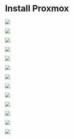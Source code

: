 # Install Proxmox

![](https://github.com/JonmarCorpuz/SecondBrain/blob/main/Assets1/1%20-%20Copy.png)

![](https://github.com/JonmarCorpuz/SecondBrain/blob/main/Assets1/2%20-%20Copy.png)

![](https://github.com/JonmarCorpuz/SecondBrain/blob/main/Assets1/3%20-%20Copy.png)

![](https://github.com/JonmarCorpuz/SecondBrain/blob/main/Assets1/5%20-%20Copy.png)

![](https://github.com/JonmarCorpuz/SecondBrain/blob/main/Assets1/6%20-%20Copy.png)

![](https://github.com/JonmarCorpuz/SecondBrain/blob/main/Assets1/7%20-%20Copy.png)

![](https://github.com/JonmarCorpuz/SecondBrain/blob/main/Assets1/8%20-%20Copy.png)

![](https://github.com/JonmarCorpuz/SecondBrain/blob/main/Assets1/9%20-%20Copy.png)

![](https://github.com/JonmarCorpuz/SecondBrain/blob/main/Assets1/10%20-%20Copy.png)

![](https://github.com/JonmarCorpuz/SecondBrain/blob/main/Assets1/11%20-%20Copy.png)

![](https://github.com/JonmarCorpuz/SecondBrain/blob/main/Assets1/12%20-%20Copy.png)

![](https://github.com/JonmarCorpuz/SecondBrain/blob/main/Assets1/13%20-%20Copy.png)

![](https://github.com/JonmarCorpuz/SecondBrain/blob/main/Assets1/14%20-%20Copy.png)
